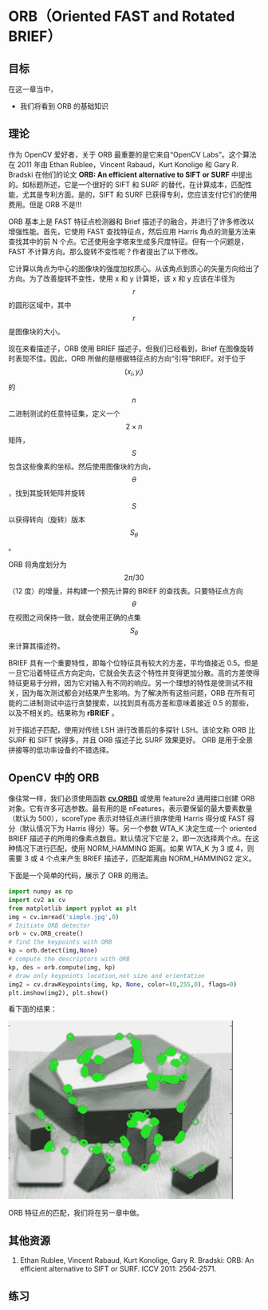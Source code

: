 # ORB（Oriented FAST and Rotated BRIEF）

## 目标

在这一章当中，

- 我们将看到 ORB 的基础知识

## 理论

作为 OpenCV 爱好者，关于 ORB 最重要的是它来自“OpenCV Labs”。这个算法在 2011 年由 Ethan Rublee，Vincent Rabaud，Kurt Konolige 和 Gary R. Bradski 在他们的论文 **ORB: An efficient alternative to SIFT or SURF** 中提出的。如标题所述，它是一个很好的 SIFT 和 SURF 的替代，在计算成本，匹配性能，尤其是专利方面。是的，SIFT 和 SURF 已获得专利，您应该支付它们的使用费用。但是 ORB 不是!!!

ORB 基本上是 FAST 特征点检测器和 Brief 描述子的融合，并进行了许多修改以增强性能。首先，它使用 FAST 查找特征点，然后应用 Harris 角点的测量方法来查找其中的前 N 个点。它还使用金字塔来生成多尺度特征。但有一个问题是，FAST 不计算方向。那么旋转不变性呢？作者提出了以下修改。

它计算以角点为中心的图像块的强度加权质心。从该角点到质心的矢量方向给出了方向。为了改善旋转不变性，使用 x 和 y 计算矩，该 x 和 y 应该在半径为$$r $$的圆形区域中，其中$$r $$是图像块的大小。

现在来看描述子，ORB 使用 BRIEF 描述子。但我们已经看到，Brief 在图像旋转时表现不佳。因此，ORB 所做的是根据特征点的方向“引导”BRIEF。对于位于$$(x_i,y_i)$$的$$n $$二进制测试的任意特征集，定义一个$$2 \times n $$矩阵，$$S $$包含这些像素的坐标。然后使用图像块的方向，$$\theta $$，找到其旋转矩阵并旋转$$S $$以获得转向（旋转）版本$$S_ \theta $$。

ORB 将角度划分为$$2 \pi / 30 $$（12 度）的增量，并构建一个预先计算的 BRIEF 的查找表。只要特征点方向$$\theta $$在视图之间保持一致，就会使用正确的点集$$S_ \theta $$来计算其描述符。

BRIEF 具有一个重要特性，即每个位特征具有较大的方差，平均值接近 0.5。但是一旦它沿着特征点方向定向，它就会失去这个特性并变得更加分散。高的方差使得特征更易于分辨，因为它对输入有不同的响应。另一个理想的特性是使测试不相关，因为每次测试都会对结果产生影响。为了解决所有这些问题，ORB 在所有可能的二进制测试中运行贪婪搜索，以找到具有高方差和意味着接近 0.5 的那些，以及不相关的。结果称为 **rBRIEF** 。

对于描述子匹配，使用对传统 LSH 进行改善后的多探针 LSH。该论文称 ORB 比 SURF 和 SIFT 快得多，并且 ORB 描述子比 SURF 效果更好。 ORB 是用于全景拼接等的低功率设备的不错选择。

## OpenCV 中的 ORB

像往常一样，我们必须使用函数 **[cv.ORB()](https://docs.opencv.org/4.0.0/db/d95/classcv_1_1ORB.html)** 或使用 feature2d 通用接口创建 ORB 对象。它有许多可选参数。最有用的是 nFeatures，表示要保留的最大要素数量（默认为 500），scoreType 表示对特征点进行排序使用 Harris 得分或 FAST 得分（默认情况下为 Harris 得分）等。另一个参数 WTA_K 决定生成一个 oriented BRIEF 描述子的所用的像素点数目。默认情况下它是 2，即一次选择两个点。在这种情况下进行匹配，使用 NORM_HAMMING 距离。如果 WTA_K 为 3 或 4，则需要 3 或 4 个点来产生 BRIEF 描述子，匹配距离由 NORM_HAMMING2 定义。

下面是一个简单的代码，展示了 ORB 的用法。

```python
import numpy as np
import cv2 as cv
from matplotlib import pyplot as plt
img = cv.imread('simple.jpg',0)
# Initiate ORB detector
orb = cv.ORB_create()
# find the keypoints with ORB
kp = orb.detect(img,None)
# compute the descriptors with ORB
kp, des = orb.compute(img, kp)
# draw only keypoints location,not size and orientation
img2 = cv.drawKeypoints(img, kp, None, color=(0,255,0), flags=0)
plt.imshow(img2), plt.show()
```

看下面的结果：

![orb_kp.jpg](img/994096d68fe9f0c5a11ff287fff3ed9c.jpg)

ORB 特征点的匹配，我们将在另一章中做。

## 其他资源

1. Ethan Rublee, Vincent Rabaud, Kurt Konolige, Gary R. Bradski: ORB: An 
   efficient alternative to SIFT or SURF. ICCV 2011: 2564-2571.

## 练习
